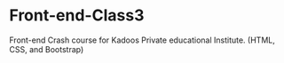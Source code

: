 # Front-end-Class3
Front-end Crash course for Kadoos Private educational Institute. (HTML, CSS, and Bootstrap)
